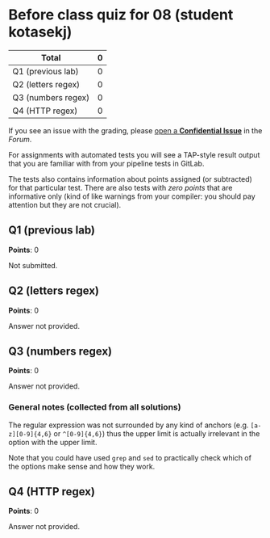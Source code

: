 # Before class quiz for 08 (student kotasekj)

| Total                                            |     0 |
|--------------------------------------------------|------:|
| Q1 (previous lab)                                |     0 |
| Q2 (letters regex)                               |     0 |
| Q3 (numbers regex)                               |     0 |
| Q4 (HTTP regex)                                  |     0 |

If you see an issue with the grading, please
[open a **Confidential Issue**](https://gitlab.mff.cuni.cz/teaching/nswi177/2022/common/forum/-/issues/new?issue[confidential]=true&issue[title]=Grading+Before+class+quiz+for+08)
in the _Forum_.


For assignments with automated tests you will see a TAP-style result output
that you are familiar with from your pipeline tests in GitLab.

The tests also contains information about points assigned (or subtracted)
for that particular test. There are also tests with _zero points_ that
are informative only (kind of like warnings from your compiler: you
should pay attention but they are not crucial).

## Q1 (previous lab)

**Points**: 0

Not submitted.


## Q2 (letters regex)

**Points**: 0

Answer not provided.


## Q3 (numbers regex)

**Points**: 0

Answer not provided.


### General notes (collected from all solutions)

The regular expression was not surrounded by any kind of anchors
(e.g. `[a-z][0-9]{4,6}` or `^[0-9]{4,6}`) thus the upper limit
is actually irrelevant in the option with the upper limit.

Note that you could have used `grep` and `sed` to practically
check which of the options make sense and how they work.


## Q4 (HTTP regex)

**Points**: 0

Answer not provided.


